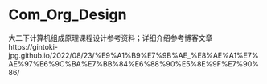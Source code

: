 # Com_Org_Design
大二下计算机组成原理课程设计参考资料；详细介绍参考博客文章https://gintoki-jpg.github.io/2022/08/23/%E9%A1%B9%E7%9B%AE_%E8%AE%A1%E7%AE%97%E6%9C%BA%E7%BB%84%E6%88%90%E5%8E%9F%E7%90%86/
